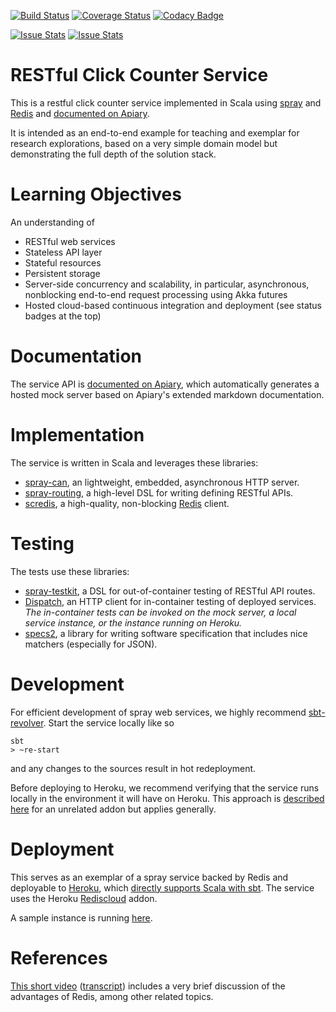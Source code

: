 [![Build Status](https://travis-ci.org/LoyolaChicagoCode/clickcounter-spray-scala.svg)](https://travis-ci.org/LoyolaChicagoCode/clickcounter-spray-scala)
[![Coverage Status](https://coveralls.io/repos/LoyolaChicagoCode/clickcounter-spray-scala/badge.svg?branch=master)](https://coveralls.io/r/LoyolaChicagoCode/clickcounter-spray-scala?branch=master)
[![Codacy Badge](https://www.codacy.com/project/badge/8996f07e06ad46019b85c351db66df77)](https://www.codacy.com/public/laufer/clickcounter-spray-scala)

[![Issue Stats](http://issuestats.com/github/LoyolaChicagoCode/clickcounter-spray-scala/badge/pr)](http://issuestats.com/github/LoyolaChicagoCode/clickcounter-spray-scala)
[![Issue Stats](http://issuestats.com/github/LoyolaChicagoCode/clickcounter-spray-scala/badge/issue)](http://issuestats.com/github/LoyolaChicagoCode/clickcounter-spray-scala)

# RESTful Click Counter Service

This is a restful click counter service implemented in Scala
using [spray](http://spray.io) and [Redis](http://redis.io)
and [documented on Apiary](http://docs.clickcounter.apiary.io).

It is intended as an end-to-end example for teaching and
exemplar for research explorations, based on a very simple
domain model but demonstrating the full depth of the solution stack.

# Learning Objectives

An understanding of

- RESTful web services
- Stateless API layer
- Stateful resources
- Persistent storage
- Server-side concurrency and scalability, in particular, asynchronous,
  nonblocking end-to-end request processing using Akka futures
- Hosted cloud-based continuous integration and deployment
  (see status badges at the top)

# Documentation

The service API is [documented on Apiary](http://docs.clickcounter.apiary.io),
which automatically generates a hosted mock server based on Apiary's
extended markdown documentation.

# Implementation

The service is written in Scala and leverages these libraries:

- [spray-can](http://spray.io/documentation/1.2.2/spray-can),
  an lightweight, embedded, asynchronous HTTP server.
- [spray-routing](http://spray.io/documentation/1.2.2/spray-routing),
  a high-level DSL for writing defining RESTful APIs.
- [scredis](https://github.com/Livestream/scredis),
  a high-quality, non-blocking [Redis](http://redis.io) client.

# Testing

The tests use these libraries:

- [spray-testkit](http://spray.io/documentation/1.2.2/spray-testkit/),
  a DSL for out-of-container testing of RESTful API routes.
- [Dispatch](http://dispatch.databinder.net),
  an HTTP client for in-container testing of deployed services.
  *The in-container tests can be invoked on the mock server,
  a local service instance, or the instance running on Heroku.*
- [specs2](http://etorreborre.github.io/specs2),
  a library for writing software specification that
  includes nice matchers (especially for JSON).

# Development

For efficient development of spray web services, we highly recommend
[sbt-revolver](https://github.com/spray/sbt-revolver). Start the service
locally like so

    sbt
    > ~re-start

and any changes to the sources result in hot redeployment.

Before deploying to Heroku, we recommend verifying that the service
runs locally in the environment it will have on Heroku. This approach is
[described here](https://devcenter.heroku.com/articles/graphstory#local-setup)
for an unrelated addon but applies generally.

# Deployment

This serves as an exemplar of a spray service backed
by Redis and deployable to [Heroku](http://www.heroku.com),
which [directly supports Scala with sbt](https://devcenter.heroku.com/articles/scala-support).
The service uses the Heroku [Rediscloud](https://addons.heroku.com/rediscloud) addon.

A sample instance is running
[here](http://laufer-clickcounter.herokuapp.com).

# References

[This short video](https://www.youtube.com/watch?v=b2F-DItXtZs)
([transcript](http://www.mongodb-is-web-scale.com))
includes a very brief discussion of the advantages of Redis,
among other related topics.